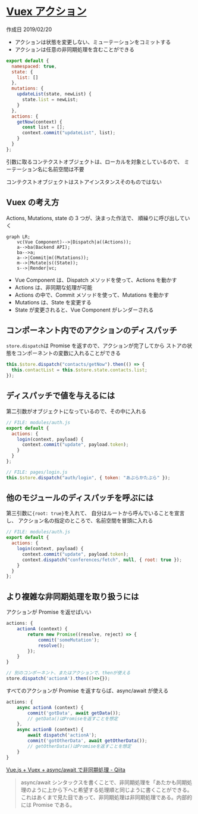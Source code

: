 # [Vuex アクション](https://vuex.vuejs.org/ja/guide/actions.html)

作成日 2019/02/20

- アクションは状態を変更しない、ミューテーションをコミットする
- アクションは任意の非同期処理を含むことができる

```js
export default {
  namespaced: true,
  state: {
    list: []
  },
  mutations: {
    updateList(state, newList) {
      state.list = newList;
    }
  },
  actions: {
    getNow(context) {
      const list = [];
      context.commit("updateList", list);
    }
  }
};
```

引数に取るコンテクストオブジェクトは、ローカルを対象としているので、
ミーテーション名に名前空間は不要

コンテクストオブジェクトはストアインスタンスそのものではない

## Vuex の考え方

Actions, Mutations, state の 3 つが、決まった作法で、
順繰りに呼び出していく

```mermaid
graph LR;
    vc(Vue Component)-->|Dispatch|a((Actions));
    a-->ba(Backend API);
    ba-->a;
    a-->|Commit|m((Mutations));
    m-->|Mutate|s((State));
    s-->|Render|vc;
```

- Vue Component は、Dispatch メソッドを使って、Actions を動かす
- Actions は、非同期な処理が可能
- Actions の中で、Commit メソッドを使って、Mutations を動かす
- Mutations は、State を変更する
- State が変更されると、Vue Component がレンダーされる

## コンポーネント内でのアクションのディスパッチ

`store.dispatch`は Promise を返すので、アクションが完了してから
ストアの状態をコンポーネントの変数に入れることができる

```js
this.$store.dispatch("contacts/getNow").then(() => {
  this.contactList = this.$store.state.contacts.list;
});
```

## ディスパッチで値を与えるには

第二引数がオブジェクトになっているので、その中に入れる

```js
// FILE: modules/auth.js
export default {
  actions: {
    login(context, payload) {
      context.commit("update", payload.token);
    }
  }
};

// FILE: pages/login.js
this.$store.dispatch("auth/login", { token: "あぶらかたぶら" });
```

## 他のモジュールのディスパッチを呼ぶには

第三引数に`{root: true}`を入れて、
自分はルートから呼んでいることを宣言し、
アクション名の指定のところで、名前空間を冒頭に入れる

```js
// FILE: modules/auth.js
export default {
  actions: {
    login(context, payload) {
      context.commit("update", payload.token);
      context.dispatch("conferences/fetch", null, { root: true });
    }
  }
};
```

## より複雑な非同期処理を取り扱うには

アクションが Promise を返せばいい

```js
actions: {
    actionA (context) {
        return new Promise((resolve, reject) => {
            commit('someMutation');
            resolve();
        });
    }
}

// 別のコンポーネント、またはアクションで、thenが使える
store.dispatch('actionA').then(()=>{});
```

すべてのアクションが Promise を返すならば、async/await が使える

```js
actions: {
    async actionA (context) {
        commit('gotData', await getData());
        // getData()はPromiseを返すことを想定
    },
    async actionB (context) {
        await dispatch('actionA');
        commit('gotOtherData', await getOtherData());
        // getOtherData()はPromiseを返すことを想定
    }
}
```

[Vue\.js \+ Vuex \+ async/await で非同期処理 \- Qiita](https://qiita.com/superyusuke/items/0d71a8e741dd72833b26)

> async/await シンタックスを書くことで、非同期処理を「あたかも同期処理のように上から下へと希望する処理順と同じように書くことができる。これはあくまで見た目であって、非同期処理は非同期処理である。内部的には Promise である。
